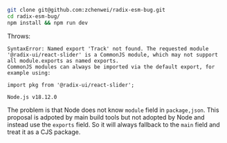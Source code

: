 ```bash
git clone git@github.com:zchenwei/radix-esm-bug.git
cd radix-esm-bug/
npm install && npm run dev
```

Throws:

```
SyntaxError: Named export 'Track' not found. The requested module '@radix-ui/react-slider' is a CommonJS module, which may not support all module.exports as named exports.
CommonJS modules can always be imported via the default export, for example using:

import pkg from '@radix-ui/react-slider';

Node.js v18.12.0
```

The problem is that Node does not know `module` field in `package,json`. This proposal is adpoted by main build tools but not adopted by Node and instead use the `exports` field. So it will always fallback to the `main` field and treat it as a CJS package.
